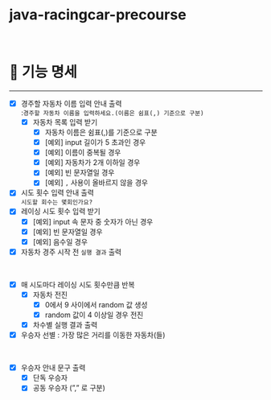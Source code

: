 # java-racingcar-precourse

<br>

# 🚗 기능 명세

---
- [x] 경주할 자동차 이름 입력 안내 출력 
      <br>:`경주할 자동차 이름을 입력하세요.(이름은 쉼표(,) 기준으로 구분)`
  - [x]  자동차 목록 입력 받기
      - [x]  자동차 이름은 쉼표(,)를 기준으로 구분
      - [x]  [예외] input 길이가 5 초과인 경우
      - [x]  [예외] 이름이 중복될 경우
      - [x]  [예외] 자동차가 2개 이하일 경우
      - [x]  [예외] 빈 문자열일 경우
      - [x]  [예외] `,` 사용이 올바르지 않을 경우
- [x]  시도 횟수 입력 안내 출력
      <br>`시도할 회수는 몇회인가요?`
- [x]  레이싱 시도 횟수 입력 받기
    - [x]  [예외] input 속 문자 중 숫자가 아닌 경우
    - [x]  [예외] 빈 문자열일 경우
    - [x]  [예외] 음수일 경우
- [x]  자동차 경주 시작 전 `실행 결과` 출력

<br>

- [x]  매 시도마다 레이싱 시도 횟수만큼 반복
    - [x]  자동차 전진
        - [x]  0에서 9 사이에서 random 값 생성
        - [x]  random 값이 4 이상일 경우 전진
    - [x]  차수별 실행 결과 출력
- [x]  우승자 선별 : 가장 많은 거리를 이동한 자동차(들)

<br>

- [x]  우승자 안내 문구 출력
    - [x]  단독 우승자
    - [x]  공동 우승자 (”,” 로 구분)